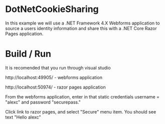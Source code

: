 # DotNetCookieSharing

In this example we will use a .NET Framework 4.X Webforms application to source a users identity information and share this with a .NET Core Razor Pages application.

# Build / Run

It is recomended that you run through visual studio

http://localhost:49905/ - webforms application

http://localhost:50974/ - razor pages application

From the webforms application, enter in that static credentials username = "alexc" and password "securepass."

Click link to razor pages, and select "Secure" menu item. You should see text "Hello alexc"
